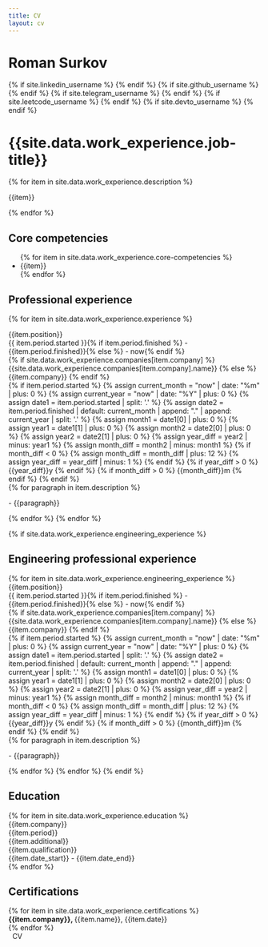 ```yaml
---
title: CV
layout: cv
---
```

<div id="main">
    <div id="content">
<h1 class="name">Roman Surkov</h1>

<div class="container has-text-centered column is-full is-size-3 contacts">
{% if site.linkedin_username %}
<a href="http://linkedin.com/in/{{site.linkedin_username}}" target="_blank" class="has-text-black cv-contact printable"><i class="fab fa-linkedin"></i></a>
{% endif %}
{% if site.github_username %}
<a href="https://github.com/{{site.github_username}}" target="_blank" class="has-text-black cv-contact printable"><i class="fab fa-github"></i></a>
{% endif %}
{% if site.telegram_username %}
<a href="https://t.me/{{site.telegram_username}}" target="_blank" class="has-text-black cv-contact printable"><i class="fab fa-telegram"></i></a>
{% endif %}
{% if site.leetcode_username %}
<a href="https://leetcode.com/u/{{site.leetcode_username}}" target="_blank" class="has-text-black"><i class="fa fa-code"></i></a>
{% endif %}
{% if site.devto_username %}
<a href="https://dev.to/{{site.devto_username}}" target="_blank" class="has-text-black"><i class="fab fa-dev"></i></a>
{% endif %}
<a href="mailto:{{site.email}}" target="_blank" class="has-text-black cv-contact mail"><i class="fas fa-envelope"></i></a>
<a href="{{site.email}}" target="_blank" class="has-text-black cv-contact mail printable"><i class="fas fa-envelope"></i></a>
</div>

<h1>{{site.data.work_experience.job-title}}</h1>

{% for item in site.data.work_experience.description %}
<p class="cv-description">{{item}}</p>
{% endfor %}

<h2>
Core competencies
</h2>

<ul class="cv-core-competencies is-marginless">
{% for item in site.data.work_experience.core-competencies %}
    <li>{{item}}</li>
{% endfor %}
</ul>

<h2>
Professional experience
</h2>

{% for item in site.data.work_experience.experience %}
<div class="cv-experience-header">
    <div class="cv-position">{{item.position}}</div>
    <div class="cv-experience-period">{{ item.period.started }}{% if item.period.finished %} - {{item.period.finished}}{% else %} - now{% endif %}</div>
</div>
<div class="cv-experience-header">
    <div class="cv-company">
{% if site.data.work_experience.companies[item.company] %}
{{site.data.work_experience.companies[item.company].name}}
{% else %}
{{item.company}}
{% endif %}</div>
    <div class="cv-experience-period-diff">
        {% if item.period.started %}
            {% assign current_month = "now" | date: "%m" | plus: 0 %}
            {% assign current_year = "now" | date: "%Y" | plus: 0 %}
            {% assign date1 = item.period.started | split: '.' %}
            {% assign date2 = item.period.finished | default: current_month | append: "." | append: current_year | split: '.' %}
            {% assign month1 = date1[0] | plus: 0 %}
            {% assign year1 = date1[1] | plus: 0 %}
            {% assign month2 = date2[0] | plus: 0 %}
            {% assign year2 = date2[1] | plus: 0 %}
            {% assign year_diff = year2 | minus: year1 %}
            {% assign month_diff = month2 | minus: month1 %}
            {% if month_diff < 0 %}
                {% assign month_diff = month_diff | plus: 12 %}
                {% assign year_diff = year_diff | minus: 1 %}
            {% endif %}
            {% if year_diff > 0 %}
                {{year_diff}}y
            {% endif %}
            {% if month_diff > 0 %}
                {{month_diff}}m
            {% endif %}
        {% endif %}
    </div>
</div>
{% for paragraph in item.description %}
<p class="cv-description">- {{paragraph}}</p>
{% endfor %}
{% endfor %}

{% if site.data.work_experience.engineering_experience %}
<h2>Engineering professional experience</h2>
{% for item in site.data.work_experience.engineering_experience %}
<div class="cv-experience-header">
    <div class="cv-position">{{item.position}}</div>
    <div class="cv-experience-period">{{ item.period.started }}{% if item.period.finished %} - {{item.period.finished}}{% else %} - now{% endif %}</div>
</div>
<div class="cv-experience-header">
    <div class="cv-company">
{% if site.data.work_experience.companies[item.company] %}
{{site.data.work_experience.companies[item.company].name}}
{% else %}
{{item.company}}
{% endif %}</div>
    <div class="cv-experience-period-diff">
        {% if item.period.started %}
            {% assign current_month = "now" | date: "%m" | plus: 0 %}
            {% assign current_year = "now" | date: "%Y" | plus: 0 %}
            {% assign date1 = item.period.started | split: '.' %}
            {% assign date2 = item.period.finished | default: current_month | append: "." | append: current_year | split: '.' %}
            {% assign month1 = date1[0] | plus: 0 %}
            {% assign year1 = date1[1] | plus: 0 %}
            {% assign month2 = date2[0] | plus: 0 %}
            {% assign year2 = date2[1] | plus: 0 %}
            {% assign year_diff = year2 | minus: year1 %}
            {% assign month_diff = month2 | minus: month1 %}
            {% if month_diff < 0 %}
                {% assign month_diff = month_diff | plus: 12 %}
                {% assign year_diff = year_diff | minus: 1 %}
            {% endif %}
            {% if year_diff > 0 %}
                {{year_diff}}y
            {% endif %}
            {% if month_diff > 0 %}
                {{month_diff}}m
            {% endif %}
        {% endif %}
    </div>
</div>
{% for paragraph in item.description %}
<p class="cv-description">- {{paragraph}}</p>
{% endfor %}
{% endfor %}
{% endif %}
<h2>Education</h2>
{% for item in site.data.work_experience.education %}
<div>
    <div class="cv-education-header">
        <div class="cv-company">{{item.company}}</div>
        <div class="cv-experience-period-diff">{{item.period}}</div>
    </div>
    <div class="cv-education-header">
        <div class="cv-description">
            <div>{{item.additional}}</div>
            <div>{{item.qualification}}</div>
        </div>
        <div class="cv-experience-period">{{item.date_start}} - {{item.date_end}}</div>
    </div>
</div>
{% endfor %}

<h2>Certifications</h2>
{% for item in site.data.work_experience.certifications %}
<div class="cv-summary">
    <strong>{{item.company}}, </strong>
    <span>{{item.name}}, </span>
    <span>{{item.date}}</span>
</div>
{% endfor %}
</div>
</div>

<div class="cv-download">
    <a onclick="window.print()" class="button is-rounded is-uppercase has-text-weight-normal is-black is-outlined">
<i class="fas fa-file-download"></i>&nbsp;&nbsp;CV
</a>
</div>